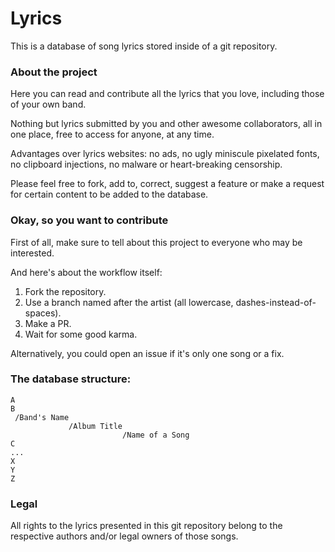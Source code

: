 # Lyrics

This is a database of song lyrics stored inside of a git repository.


### About the project

Here you can read and contribute all the lyrics that you love,
including those of your own band.

Nothing but lyrics submitted by you and other awesome collaborators,
all in one place, free to access for anyone, at any time.

Advantages over lyrics websites:
no ads, no ugly miniscule pixelated fonts,
no clipboard injections, no malware or heart-breaking censorship.

Please feel free to fork, add to, correct, suggest a feature or make a request
for certain content to be added to the database.


### Okay, so you want to contribute

First of all, make sure to tell about this project to everyone who may be interested.

And here's about the workflow itself:

1. Fork the repository.
2. Use a branch named after the artist (all lowercase, dashes-instead-of-spaces).
3. Make a PR.
4. Wait for some good karma.

Alternatively, you could open an issue if it's only one song or a fix.

### The database structure:

```
A
B
 /Band's Name
             /Album Title
                         /Name of a Song
C
...
X
Y
Z
```


### Legal

All rights to the lyrics presented in this git repository belong to the
respective authors and/or legal owners of those songs.
